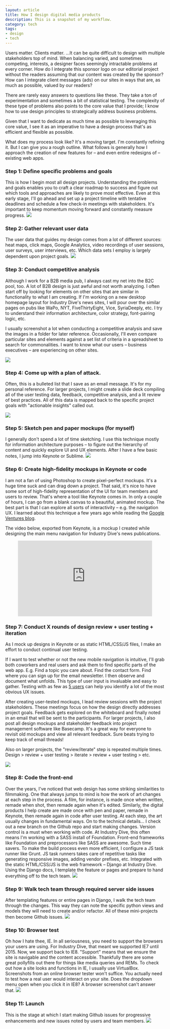 ```yaml
---
layout: article
title: How I design digital media products
description: This is a snapshot of my workflow.
category: tech
tags: 
- design
- tech
---
```


Users matter. Clients matter. ...It can be quite difficult to design with multiple stakeholders top of mind. When balancing varied, and sometimes competing, interests, a designer faces seemingly intractable problems at every corner. How do I integrate this sponsor logo on our editorial project without the readers assuming that our content was created by the sponsor? How can I integrate client messages (ads) on our sites in ways that are, as much as possible, valued by our readers?

There are rarely easy answers to questions like these. They take a ton of experimentation and sometimes a bit of statistical testing. The complexity of these type of problems also points to the core value that I provide; I know how to use design principles to strategically address business problems.

Given that I want to dedicate as much time as possible to leveraging this core value, I see it as an imperative to have a design process that's as efficient and flexible as possible.

What does my process look like? It's a moving target. I'm constantly refining it. But I can give you a rough outline. What follows is generally how I approach the creation of new features for – and even entire redesigns of – existing web apps.

<h3>Step 1: Define specific problems and goals</h3>
This is how I begin most all design projects. Understanding the problems and goals enables you to craft a clear roadmap to success and figure out which tools and approaches are likely to prove most effective. Even at this early stage, I'll go ahead and set up a project timeline with tentative deadlines and schedule a few check-in meetings with stakeholders. It's important to keep momentum moving forward and constantly measure progress.

<img src="{{ site.github.url }}/media/img/tech-design/2016-02-09-design-process/goals.jpg" class="img-border">

<h3>Step 2: Gather relevant user data</h3>
The user data that guides my design comes from a lot of different sources: heat maps, click maps, Google Analytics, video recordings of user sessions, user surveys, user interviews, etc. Which data sets I employ is largely dependent upon project goals.

<img src="{{ site.github.url }}/media/img/tech-design/2016-02-09-design-process/survey.jpg" class="img-border">

<h3>Step 3: Conduct competitive analysis</h3>
Although I work for a B2B media pub, I always cast my net into the B2C pool, too. A lot of B2B design is just awful and not worth analyzing.
I often start off by looking for elements on other sites that are similar in functionality to what I am creating. If I'm working on a new desktop homepage layout for Industry Dive's news sites, I will pour over the similar pages on pubs like WaPo, NYT, FiveThirtyEight, Vice, SyriaDeeply, etc. I try to understand their information architecture, color strategy, font-pairing logic, etc.

I usually screenshot a lot when conducting a competitive analysis and save the images in a folder for later reference. Occasionally, I'll even compare particular sites and elements against a set list of criteria in a spreadsheet to search for commonalities. I want to know what our users – business executives – are experiencing on other sites.

<img src="{{ site.github.url }}/media/img/tech-design/2016-02-09-design-process/comp_analysis.jpg" class="img-border">

<h3>Step 4: Come up with a plan of attack.</h3>

Often, this is a bulleted list that I save as an email message. It's for my personal reference. For larger projects, I might create a slide deck compiling all of the user testing data, feedback, competitive analysis, and a lit review of best practices. All of this data is mapped back to the specific project goals with "actionable insights" called out.

<img src="{{ site.github.url }}/media/img/tech-design/2016-02-09-design-process/slide_deck.jpg" class="img-border">

<h3>Step 5: Sketch pen and paper mockups (for myself)</h3>
I generally don't spend a lot of time sketching. I use this technique mostly for information architecture purposes – to figure out the hierarchy of content and quickly explore UI and UX elements. After I have a few basic notes, I jump into Keynote or Sublime.

<img src="{{ site.github.url }}/media/img/tech-design/2016-02-09-design-process/sketch-demographics.jpg">

<h3>Step 6: Create high-fidelity mockups in Keynote or code</h3>
I am not a fan of using Photoshop to create pixel-perfect mockups. It's a huge time suck and can drag down a project. That said, it's nice to have some sort of high-fidelity representation of the UI for team members and users to review.
That's where a tool like Keynote comes in. In only a couple of hours, I can go from a blank canvas to a beautiful, animated mockup. The best part is that I can explore all sorts of interactivity – e.g. the navigation UX. I learned about this technique a few years ago while reading the <a href="https://library.gv.com/the-product-design-sprint-prototype-day-4-ebab764ac69f#.vo8zzk25d">Google Ventures blog</a>.

The video below, exported from Keynote, is a mockup I created while designing the main menu navigation for Industry Dive's news publications.

<div class="medium-frame">
	<figure>
		<style>.embed-container { position: relative; padding-bottom: 56.25%; height: 0; overflow: hidden; max-width: 100%; } .embed-container iframe, .embed-container object, .embed-container embed { position: absolute; top: 0; left: 0; width: 100%; height: 100%; }</style><div class='embed-container'><iframe src='https://player.vimeo.com/video/155146496' frameborder='0' webkitAllowFullScreen mozallowfullscreen allowFullScreen></iframe></div>
	</figure>
</div>

<h3>Step 7: Conduct X rounds of design review + user testing + iteration</h3>
As I mock up designs in Keynote or as static HTML/CSS/JS files, I make an effort to conduct continual user testing.

If I want to test whether or not the new mobile navigation is intuitive, I'll grab both coworkers and real users and ask them to find specific parts of the web app. E.g. Find a topic you care about. Find the contact form. Find where you can sign up for the email newsletter. I then observe and document what unfolds. This type of user input is invaluable and easy to gather. Testing with as few as <a href="https://www.nngroup.com/articles/why-you-only-need-to-test-with-5-users/">5 users</a> can help you identify a lot of the most obvious UX issues.

After creating user-tested mockups, I lead review sessions with the project stakeholders. These meetings focus on how the design directly addresses project goals. Feedback gets explored on the whiteboard and finally noted in an email that will be sent to the participants. For larger projects, I also post all design mockups and stakeholder feedback into project management software like Basecamp. It's a great way for everyone to revisit old mockups and view all relevant feedback. Sure beats trying to keep track of email threads!

Also on larger projects, the "review/iterate" step is repeated multiple times. Design > review + user testing > iterate > review + user testing > etc.

<img src="{{ site.github.url }}/media/img/tech-design/2016-02-09-design-process/review.jpg" class="img-border">

<h3>Step 8: Code the front-end</h3>
Over the years, I've noticed that web design has some striking similarities to filmmaking. One that always jumps to mind is how the work of art changes at each step in the process. A film, for instance, is made once when written, remade when shot, then remade again when it's edited. Similarly, the digital products I help create are made once with pen and paper, remade in Keynote, then remade again in code after user testing. At each step, the art usually changes in fundamental ways.
On to the technical details... I check out a new branch on the Github repo and start making changes. Version control is a must when working with code.
At Industry Dive, this often means I'm working with a SASS install of Foundation. Front-end frameworks like Foundation and preprocessors like SASS are awesome. Such time savers. To make the build process even more efficient, I configure a JS task runner like Grunt. JS task runners takes care of repetitive tasks like generating responsive images, adding vendor prefixes, etc.
Integrated with the static HTML/CSS/JS is the web framework – Django at Industry Dive. Using the Django docs, I template the feature or pages and prepare to hand everything off to the tech team.

<img src="{{ site.github.url }}/media/img/tech-design/2016-02-09-design-process/sublime.jpg">

<h3>Step 9: Walk tech team through required server side issues</h3>
After templating features or entire pages in Django, I walk the tech team through the changes. This way they can note the specific python views and models they will need to create and/or refactor. All of these mini-projects then become Github issues.

<img src="{{ site.github.url }}/media/img/tech-design/2016-02-09-design-process/django.jpg" class="img-border">

<h3>Step 10: Browser test</h3>
Oh how I hate thee, IE. In all seriousness, you need to support the browsers your users are using. For Industry Dive, that meant we supported IE7 until 2015. Now, we support back to IE8. "Support" means that we ensure the site is navigable and the content accessible.
Thankfully there are some great pollyfills out there for things like media queries and REMs.
To check out how a site looks and functions in IE, I usually use VirtualBox. Screenshots from an online browser tester won't suffice. You actually need to test how a real user would interact on your site. Does the dropdown menu open when you click it in IE8? A browser screenshot can't answer that.

<img src="{{ site.github.url }}/media/img/tech-design/2016-02-09-design-process/ie8_topic_page.jpg">

<h3>Step 11: Launch</h3>
This is the stage at which I start making Github issues for progressive enhancements and new issues noted by users and team members.

<img src="{{ site.github.url }}/media/img/tech-design/2016-02-09-design-process/corp_site.jpg" class="img-border">
